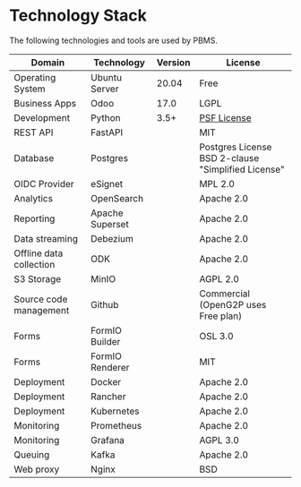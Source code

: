 # Technology Stack

The following technologies and tools are used by PBMS.

| Domain                  | Technology      | Version | License                                                           |
| ----------------------- | --------------- | ------- | ----------------------------------------------------------------- |
| Operating System        | Ubuntu Server   | 20.04   | Free                                                              |
| Business Apps           | Odoo            | 17.0    | LGPL                                                              |
| Development             | Python          | 3.5+    | [PSF License](https://docs.python.org/3/license.html#psf-license) |
| REST API                | FastAPI         |         | MIT                                                               |
| Database                | Postgres        |         | Postgres License BSD 2-clause "Simplified License"                |
| OIDC Provider           | eSignet         |         | MPL 2.0                                                           |
| Analytics               | OpenSearch      |         | Apache 2.0                                                        |
| Reporting               | Apache Superset |         | Apache 2.0                                                        |
| Data streaming          | Debezium        |         | Apache 2.0                                                        |
| Offline data collection | ODK             |         | Apache 2.0                                                        |
| S3 Storage              | MinIO           |         | AGPL 2.0                                                          |
| Source code management  | Github          |         | Commercial (OpenG2P uses Free plan)                               |
| Forms                   | FormIO Builder  |         | OSL 3.0                                                           |
| Forms                   | FormIO Renderer |         | MIT                                                               |
| Deployment              | Docker          |         | Apache 2.0                                                        |
| Deployment              | Rancher         |         | Apache 2.0                                                        |
| Deployment              | Kubernetes      |         | Apache 2.0                                                        |
| Monitoring              | Prometheus      |         | Apache 2.0                                                        |
| Monitoring              | Grafana         |         | AGPL 3.0                                                          |
| Queuing                 | Kafka           |         | Apache 2.0                                                        |
| Web proxy               | Nginx           |         | BSD                                                               |
